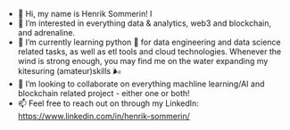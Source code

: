 - 👋 Hi, my name is Henrik Sommerin! I 
- 👀 I’m interested in everything data & analytics, web3 and blockchain, and adrenaline. 
- 🌱 I’m currently learning python 🐍 for data engineering and data science related tasks, as well as etl tools and cloud technologies. 
     Whenever the wind is strong enough, you may find me on the water expanding my kitesuring (amateur)skills 🌬️
- 💞️ I’m looking to collaborate on everything machline learning/AI and blockchain related project - either one or both!
- 📫 Feel free to reach out on through my LinkedIn: https://www.linkedin.com/in/henrik-sommerin/
